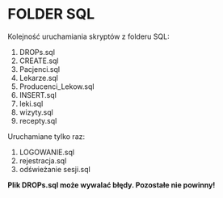 # FOLDER SQL
Kolejność uruchamiania skryptów z folderu SQL:
1. DROPs.sql
2. CREATE.sql
3. Pacjenci.sql
4. Lekarze.sql
5. Producenci_Lekow.sql
6. INSERT.sql
7. leki.sql
8. wizyty.sql
9. recepty.sql

Uruchamiane tylko raz:
1. LOGOWANIE.sql
2. rejestracja.sql
3. odświeżanie sesji.sql

**Plik DROPs.sql może wywalać błędy. Pozostałe nie powinny!**
